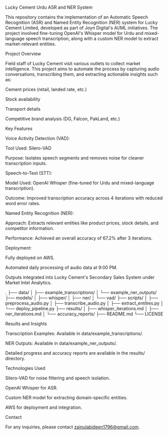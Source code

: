 Lucky Cement Urdu ASR and NER System

This repository contains the implementation of an Automatic Speech Recognition (ASR) and Named Entity Recognition (NER) system for Lucky Cement Limited, developed as part of Joyn Digital's AI/ML initiatives. The project involved fine-tuning OpenAI's Whisper model for Urdu and mixed-language speech transcription, along with a custom NER model to extract market-relevant entities.

Project Overview

Field staff of Lucky Cement visit various outlets to collect market intelligence. This project aims to automate the process by capturing audio conversations, transcribing them, and extracting actionable insights such as:

Cement prices (retail, landed rate, etc.)

Stock availability

Transport details

Competitive brand analysis (DG, Falcon, PakLand, etc.)

Key Features

Voice Activity Detection (VAD):

Tool Used: Silero-VAD

Purpose: Isolates speech segments and removes noise for cleaner transcription inputs.

Speech-to-Text (STT):

Model Used: OpenAI Whisper (fine-tuned for Urdu and mixed-language transcription).

Outcome: Improved transcription accuracy across 4 iterations with reduced word error rates.

Named Entity Recognition (NER):

Approach: Extracts relevant entities like product prices, stock details, and competitor information.

Performance: Achieved an overall accuracy of 67.2% after 3 iterations.

Deployment:

Fully deployed on AWS.

Automated daily processing of audio data at 9:00 PM.

Outputs integrated into Lucky Cement's Secondary Sales System under Market Intel Analytics.

.
├── data/
│   ├── example_transcriptions/
│   └── example_ner_outputs/
├── models/
│   ├── whisper/
│   ├── ner/
│   └── vad/
├── scripts/
│   ├── preprocess_audio.py
│   ├── transcribe_audio.py
│   ├── extract_entities.py
│   └── deploy_pipeline.py
├── results/
│   ├── whisper_iterations.md
│   ├── ner_iterations.md
│   └── accuracy_reports/
├── README.md
└── LICENSE

Results and Insights

Transcription Examples: Available in data/example_transcriptions/.

NER Outputs: Available in data/example_ner_outputs/.

Detailed progress and accuracy reports are available in the results/ directory.

Technologies Used

Silero-VAD for noise filtering and speech isolation.

OpenAI Whisper for ASR.

Custom NER model for extracting domain-specific entities.

AWS for deployment and integration.

Contact

For any inquiries, please contact zainulabideen1796@gmail.com.
